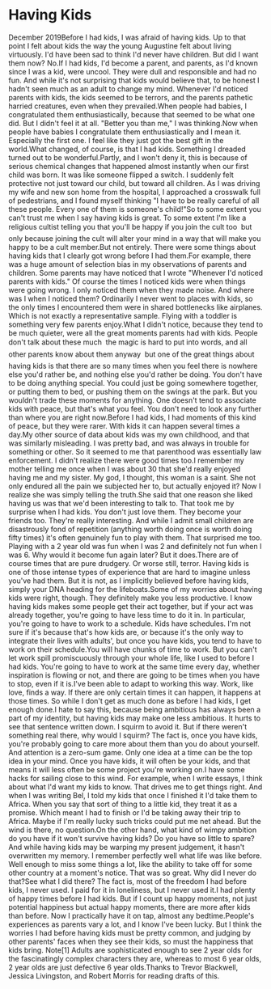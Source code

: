 # Having Kids

December 2019Before I had kids, I was afraid of having kids. Up to that point I
felt about kids the way the young Augustine felt about living
virtuously. I'd have been sad to think I'd never have children.
But did I want them now? No.If I had kids, I'd become a parent, and parents, as I'd known since
I was a kid, were uncool. They were dull and responsible and had
no fun.  And while it's not surprising that kids would believe that,
to be honest I hadn't seen much as an adult to change my mind.
Whenever I'd noticed parents with kids, the kids seemed to be
terrors, and the parents pathetic harried creatures, even when they
prevailed.When people had babies, I congratulated them enthusiastically,
because that seemed to be what one did. But I didn't feel it at
all.  "Better you than me," I was thinking.Now when people have babies I congratulate them enthusiastically and
I mean it. Especially the first one. I feel like they just got the best gift in the world.What changed, of course, is that I had kids. Something I dreaded
turned out to be wonderful.Partly, and I won't deny it, this is because of serious chemical
changes that happened almost instantly when our first child was
born.  It was like someone flipped a switch. I suddenly felt
protective not just toward our child, but toward all children. As I was
driving my wife and new son home from the hospital, I approached a
crosswalk full of pedestrians, and I found myself thinking "I have
to be really careful of all these people. Every one of them is
someone's child!"So to some extent you can't trust me when I say having kids is
great.  To some extent I'm like a religious cultist telling you
that you'll be happy if you join the cult too  but only because
joining the cult will alter your mind in a way that will make you
happy to be a cult member.But not entirely. There were some things
about having kids that I clearly got wrong before I had them.For example, there was a huge amount of selection bias in my
observations of parents and children. Some parents may have noticed
that I wrote "Whenever I'd noticed parents with kids." Of course
the times I noticed kids were when things were going wrong. I only
noticed them when they made noise. And where was I when I noticed
them?  Ordinarily I never went to places with kids, so the only
times I encountered them were in shared bottlenecks like airplanes.
Which is not exactly a representative sample. Flying with a toddler
is something very few parents enjoy.What I didn't notice, because they tend to be much quieter, were
all the great moments parents had with kids. People don't talk about
these much  the magic is hard to put into words, and all other
parents know about them anyway  but one of the great things about
having kids is that there are so many times when you feel there is
nowhere else you'd rather be, and nothing else you'd rather be
doing.  You don't have to be doing anything special. You could just
be going somewhere together, or putting them to bed, or pushing
them on the swings at the park. But you wouldn't trade these moments
for anything. One doesn't tend to associate kids with peace, but
that's what you feel.  You don't need to look any
further than where you are right now.Before I had kids, I had moments of this kind of peace, but they
were rarer. With kids it can happen several times a day.My other source of data about kids was my own childhood, and that
was similarly misleading. I was pretty bad, and was always in trouble
for something or other. So it seemed to me that parenthood was
essentially law enforcement.  I didn't realize there were good times
too.I remember my mother telling me once when I was about 30 that she'd
really enjoyed having me and my sister. My god, I thought, this
woman is a saint. She not only endured all the pain we subjected
her to, but actually enjoyed it? Now I realize she was simply telling
the truth.She said that one reason she liked having us was that we'd been
interesting to talk to. That took me by surprise when I had kids.
You don't just love them. They become your friends too. They're
really interesting. And while I admit small children are disastrously
fond of repetition (anything worth doing once is worth doing fifty
times) it's often genuinely fun to play with them.  That surprised
me too. Playing with a 2 year old was fun when I was 2 and definitely
not fun when I was 6. Why would it become fun again later? But it
does.There are of course times that are pure drudgery. Or worse still,
terror. Having kids is one of those intense types of experience
that are hard to imagine unless you've had them. But it is not, as I
implicitly believed before having kids, simply your DNA heading for
the lifeboats.Some of my worries about having kids were right, though. They
definitely make you less productive. I know having kids makes some
people get their act together, but if your act was already together,
you're going to have less time to do it in. In particular, you're
going to have to work to a schedule. Kids have schedules.  I'm not
sure if it's because that's how kids are, or because it's the only
way to integrate their lives with adults', but once you have kids,
you tend to have to work on their schedule.You will have chunks of time to work. But you can't let work spill
promiscuously through your whole life, like I used to before I had
kids. You're going to have to work at the same time every day,
whether inspiration is flowing or not, and there are going to be
times when you have to stop, even if it is.I've been able to adapt to working this way. Work, like love, finds
a way. If there are only certain times it can happen, it happens
at those times. So while I don't get as much done as before I had
kids, I get enough done.I hate to say this, because being ambitious has always been a part
of my identity, but having kids may make one less ambitious. It
hurts to see that sentence written down. I squirm to avoid it. But
if there weren't something real there, why would I squirm?  The
fact is, once you have kids, you're probably going to care more
about them than you do about yourself. And attention is a zero-sum
game. Only one idea at a time can be the 
top idea in your mind.
Once you have kids, it will often be your kids, and that means it
will less often be some project you're working on.I have some hacks for sailing close to this wind. For example, when
I write essays, I think about what I'd want my kids to know. That
drives me to get things right. And when I was writing 
Bel, I told
my kids that once I finished it I'd take them to Africa. When you
say that sort of thing to a little kid, they treat it as a promise.
Which meant I had to finish or I'd be taking away their trip to
Africa.  Maybe if I'm really lucky such tricks could put me net
ahead. But the wind is there, no question.On the other hand, what kind of wimpy ambition do you have if it
won't survive having kids? Do you have so little to spare?And while having kids may be warping my present judgement, it hasn't
overwritten my memory. I remember perfectly well what life was like
before. Well enough to miss some things a lot, like the
ability to take off for some other country at a moment's notice.
That was so great. Why did I never do that?See what I did there? The fact is, most of the freedom I had before
kids, I never used. I paid for it in loneliness, but I never used
it.I had plenty of happy times before I had kids. But if I count up
happy moments, not just potential happiness but actual happy moments,
there are more after kids than before. Now I practically have it
on tap, almost any bedtime.People's experiences as parents
vary a lot, and I know I've been lucky. But I think the worries I
had before having kids must be pretty common, and judging by other
parents' faces when they see their kids, so must the happiness that
kids bring.
Note[1] Adults are sophisticated enough to see 2 year olds for the
fascinatingly complex characters they are, whereas to most 6 year
olds, 2 year olds are just defective 6 year olds.Thanks to Trevor Blackwell, Jessica Livingston, and Robert Morris
for reading drafts of this.